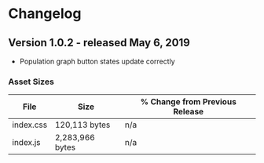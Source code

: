 # Changelog

## Version 1.0.2 - released May 6, 2019

- Population graph button states update correctly

### Asset Sizes

| File | Size | % Change from Previous Release |
|---|---|---|
| index.css | 120,113 bytes | n/a |
| index.js | 2,283,966 bytes | n/a |
